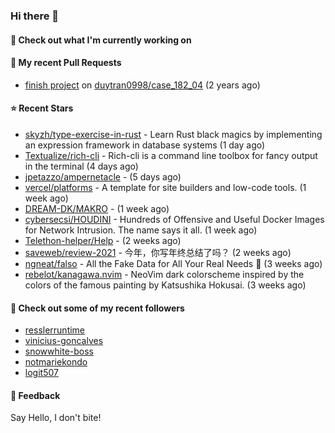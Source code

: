 ### Hi there 👋

#### 👷 Check out what I'm currently working on

#### 🔨 My recent Pull Requests

- [finish project](https://github.com/duytran0998/case_182_04/pull/1) on [duytran0998/case_182_04](https://github.com/duytran0998/case_182_04) (2 years ago)

#### ⭐ Recent Stars

- [skyzh/type-exercise-in-rust](https://github.com/skyzh/type-exercise-in-rust) - Learn Rust black magics by implementing an expression framework in database systems (1 day ago)
- [Textualize/rich-cli](https://github.com/Textualize/rich-cli) - Rich-cli is a command line toolbox for fancy output in the terminal (4 days ago)
- [jpetazzo/ampernetacle](https://github.com/jpetazzo/ampernetacle) -  (5 days ago)
- [vercel/platforms](https://github.com/vercel/platforms) - A template for site builders and low-code tools. (1 week ago)
- [DREAM-DK/MAKRO](https://github.com/DREAM-DK/MAKRO) -  (1 week ago)
- [cybersecsi/HOUDINI](https://github.com/cybersecsi/HOUDINI) - Hundreds of Offensive and Useful Docker Images for Network Intrusion. The name says it all. (1 week ago)
- [Telethon-helper/Help](https://github.com/Telethon-helper/Help) -  (2 weeks ago)
- [saveweb/review-2021](https://github.com/saveweb/review-2021) - 今年，你写年终总结了吗？ (2 weeks ago)
- [ngneat/falso](https://github.com/ngneat/falso) - All the Fake Data for All Your Real Needs 🙂 (3 weeks ago)
- [rebelot/kanagawa.nvim](https://github.com/rebelot/kanagawa.nvim) - NeoVim dark colorscheme inspired by the colors of the famous painting by Katsushika Hokusai. (3 weeks ago)

#### 👯 Check out some of my recent followers

- [resslerruntime](https://github.com/resslerruntime)
- [vinicius-goncalves](https://github.com/vinicius-goncalves)
- [snowwhite-boss](https://github.com/snowwhite-boss)
- [notmariekondo](https://github.com/notmariekondo)
- [logit507](https://github.com/logit507)

#### 💬 Feedback

Say Hello, I don't bite!
